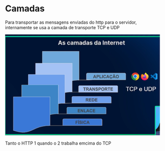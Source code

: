 # Camadas

Para transportar as mensagens enviadas do http para o servidor, internamente se usa a camada de transporte TCP e UDP

![alt text](./images/image-123512.png.png)

Tanto o HTTP 1 quando o 2 trabalha emcima do TCP